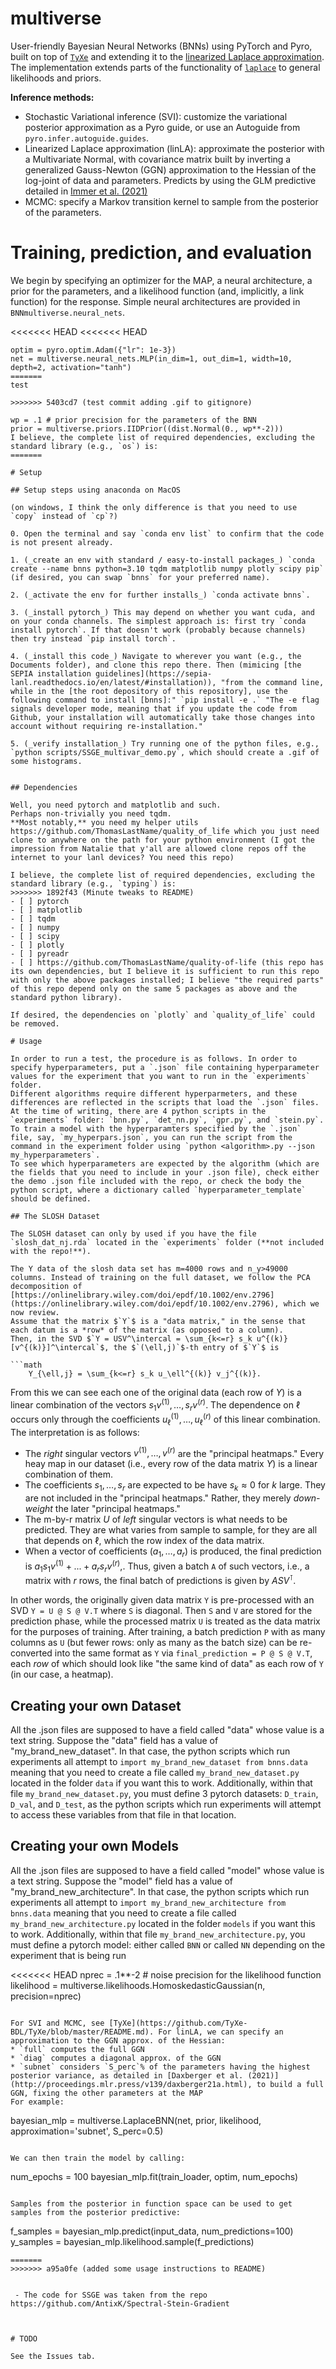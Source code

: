 # multiverse
User-friendly Bayesian Neural Networks (BNNs) using PyTorch and Pyro, built on top of [`TyXe`](https://github.com/TyXe-BDL/TyXe/tree/master) and extending it to the [linearized Laplace approximation](https://arxiv.org/abs/2008.08400). The implementation extends parts of the functionality of [`laplace`](https://github.com/AlexImmer/Laplace) to general likelihoods and priors.

**Inference methods:**
* Stochastic Variational inference (SVI): customize the variational posterior approximation as a Pyro guide, or use an Autoguide from `pyro.infer.autoguide.guides`.
* Linearized Laplace approximation (linLA): approximate the posterior with a Multivariate Normal, with covariance matrix built by inverting a generalized Gauss-Newton (GGN) approximation to the Hessian of the log-joint of data and parameters. Predicts by using the GLM predictive detailed in [Immer et al. (2021)](https://arxiv.org/abs/2008.08400) 
* MCMC: specify a Markov transition kernel to sample from the posterior of the parameters.

# Training, prediction, and evaluation
We begin by specifying an optimizer for the MAP, a neural architecture, a prior for the parameters, and a likelihood function (and, implicitly, a link function) for the response.
Simple neural architectures are provided in `BNNmultiverse.neural_nets`.

<<<<<<< HEAD
<<<<<<< HEAD
```
optim = pyro.optim.Adam({"lr": 1e-3})
net = multiverse.neural_nets.MLP(in_dim=1, out_dim=1, width=10, depth=2, activation="tanh")
=======
test

>>>>>>> 5403cd7 (test commit adding .gif to gitignore)

wp = .1 # prior precision for the parameters of the BNN
prior = multiverse.priors.IIDPrior((dist.Normal(0., wp**-2)))
I believe, the complete list of required dependencies, excluding the standard library (e.g., `os`) is:
=======

# Setup

## Setup steps using anaconda on MacOS

(on windows, I think the only difference is that you need to use `copy` instead of `cp`?)

0. Open the terminal and say `conda env list` to confirm that the code is not present already.

1. (_create an env with standard / easy-to-install packages_) `conda create --name bnns python=3.10 tqdm matplotlib numpy plotly scipy pip` (if desired, you can swap `bnns` for your preferred name).

2. (_activate the env for further installs_) `conda activate bnns`.

3. (_install pytorch_) This may depend on whether you want cuda, and on your conda channels. The simplest approach is: first try `conda install pytorch`. If that doesn't work (probably because channels) then try instead `pip install torch`.

4. (_install this code_) Navigate to wherever you want (e.g., the Documents folder), and clone this repo there. Then (mimicing [the SEPIA installation guidelines](https://sepia-lanl.readthedocs.io/en/latest/#installation)), "from the command line, while in the [the root depository of this repository], use the following command to install [bnns]:" `pip install -e .` "The -e flag signals developer mode, meaning that if you update the code from Github, your installation will automatically take those changes into account without requiring re-installation."

5. (_verify installation_) Try running one of the python files, e.g., `python scripts/SSGE_multivar_demo.py`, which should create a .gif of some histograms.


## Dependencies

Well, you need pytorch and matplotlib and such.
Perhaps non-trivially you need tqdm.
**Most notably,** you need my helper utils https://github.com/ThomasLastName/quality_of_life which you just need clone to anywhere on the path for your python environment (I got the impression from Natalie that y'all are allowed clone repos off the internet to your lanl devices? You need this repo)

I believe, the complete list of required dependencies, excluding the standard library (e.g., `typing`) is:
>>>>>>> 1892f43 (Minute tweaks to README)
- [ ] pytorch
- [ ] matplotlib
- [ ] tqdm
- [ ] numpy
- [ ] scipy
- [ ] plotly
- [ ] pyreadr
- [ ] https://github.com/ThomasLastName/quality-of-life (this repo has its own dependencies, but I believe it is sufficient to run this repo with only the above packages installed; I believe "the required parts" of this repo depend only on the same 5 packages as above and the standard python library).

If desired, the dependencies on `plotly` and `quality_of_life` could be removed.

# Usage

In order to run a test, the procedure is as follows. In order to specify hyperparameters, put a `.json` file containing hyperparameter values for the experiment that you want to run in the `experiments` folder.
Different algorithms require different hyperparmeters, and these differences are reflected in the scripts that load the `.json` files.
At the time of writing, there are 4 python scripts in the `experiments` folder: `bnn.py`, `det_nn.py`, `gpr.py`, and `stein.py`. To train a model with the hyperparamters specified by the `.json` file, say, `my_hyperpars.json`, you can run the script from the command in the experiment folder using `python <algorithm>.py --json my_hyperparameters`.
To see which hyperparameters are expected by the algorithm (which are the fields that you need to include in your .json file), check either the demo .json file included with the repo, or check the body the python script, where a dictionary called `hyperparameter_template` should be defined.

## The SLOSH Dataset

The SLOSH dataset can only by used if you have the file `slosh_dat_nj.rda` located in the `experiments` folder (**not included with the repo!**).

The Y data of the slosh data set has m=4000 rows and n_y>49000 columns. Instead of training on the full dataset, we follow the PCA decomposition of [https://onlinelibrary.wiley.com/doi/epdf/10.1002/env.2796](https://onlinelibrary.wiley.com/doi/epdf/10.1002/env.2796), which we now review.
Assume that the matrix $`Y`$ is a "data matrix," in the sense that each datum is a *row* of the matrix (as opposed to a column).
Then, in the SVD $`Y = USV^\intercal = \sum_{k<=r} s_k u^{(k)} [v^{(k)}]^\intercal`$, the $`(\ell,j)`$-th entry of $`Y`$ is

```math
    Y_{\ell,j} = \sum_{k<=r} s_k u_\ell^{(k)} v_j^{(k)}.
````

From this we can see each one of the original data (each row of $`Y`$) is a linear combination of the vectors $`s_1v^{(1)}, \ldots, s_rv^{(r)}`$.
The dependence on $\ell$ occurs only through the coefficients $`u_\ell^{(1)}, \ldots, u_\ell^{(r)}`$ of this linear combination.
The interpretation is as follows:
 - The *right* singular vectors $`v^{(1)}, \ldots, v^{(r)}`$ are the "principal heatmaps." Every heay map in our dataset (i.e., every row of the data matrix $`Y`$) is a linear combination of them.
 - The coefficients $`s_1,\ldots,s_r`$ are expected to be have $`s_k \approx 0`$ for $`k`$ large. They are not included in the "principal heatmaps." Rather, they merely *down-weight* the later "principal heatmaps." 
 - The m-by-r matrix $`U`$ of *left* singular vectors is what needs to be predicted. They are what varies from sample to sample, for they are all that depends on $`\ell`$, which the row index of the data matrix.
 - When a vector of coefficients $`(a_1,\ldots,a_r)`$ is produced, the final prediction is $`a_1 s_1 v^{(1)} + ... + a_r s_r v^{(r)},`$. Thus, given a batch `A` of such vectors, i.e., a matrix with $`r`$ rows, the final batch of predictions is given by $`A S V^\intercal`$.

In other words, the originally given data matrix `Y` is pre-processed with an SVD `Y = U @ S @ V.T` where `S` is diagonal. Then `S` and `V` are stored for the prediction phase, while the processed matrix `U` is treated as the data matrix for the purposes of training.
After training, a batch prediction `P` with as many columns as `U` (but fewer rows: only as many as the batch size) can be re-converted into the same format as `Y` via `final_prediction = P @ S @ V.T`, each *row* of which should look like "the same kind of data" as each row of `Y` (in our case, a heatmap).

## Creating your own Dataset

All the .json files are supposed to have a field called "data" whose value is a text string. Suppose the "data" field has a value of "my_brand_new_dataset".
In that case, the python scripts which run experiments all attempt to `import my_brand_new_dataset from bnns.data` meaning that you need to create a file called `my_brand_new_dataset.py` located in the folder `data` if you want this to work.
Additionally, within that file `my_brand_new_dataset.py`, you must define 3 pytorch datasets: `D_train`, `D_val`, and `D_test`, as the python scripts which run experiments will attempt to access these variables from that file in that location.

## Creating your own Models

All the .json files are supposed to have a field called "model" whose value is a text string. Suppose the "model" field has a value of "my_brand_new_architecture".
In that case, the python scripts which run experiments all attempt to `import my_brand_new_architecture from bnns.data` meaning that you need to create a file called `my_brand_new_architecture.py` located in the folder `models` if you want this to work.
Additionally, within that file `my_brand_new_architecture.py`, you must define a pytorch model: either called `BNN` or called `NN` depending on the experiment that is being run

<<<<<<< HEAD
nprec = .1**-2 # noise precision for the likelihood function
likelihood = multiverse.likelihoods.HomoskedasticGaussian(n, precision=nprec)
```

For SVI and MCMC, see [TyXe](https://github.com/TyXe-BDL/TyXe/blob/master/README.md). For linLA, we can specify an approximation to the GGN approx. of the Hessian:
* `full` computes the full GGN
* `diag` computes a diagonal approx. of the GGN
* `subnet` considers `S_perc`% of the parameters having the highest posterior variance, as detailed in [Daxberger et al. (2021)](http://proceedings.mlr.press/v139/daxberger21a.html), to build a full GGN, fixing the other parameters at the MAP
For example:
```
bayesian_mlp = multiverse.LaplaceBNN(net, prior, likelihood, approximation='subnet', S_perc=0.5)
```

We can then train the model by calling:
```
num_epochs = 100
bayesian_mlp.fit(train_loader, optim, num_epochs)
```

Samples from the posterior in function space can be used to get samples from the posterior predictive:
```
f_samples = bayesian_mlp.predict(input_data, num_predictions=100)
y_samples = bayesian_mlp.likelihood.sample(f_predictions)
```
=======
>>>>>>> a95a0fe (added some usage instructions to README)


 - The code for SSGE was taken from the repo https://github.com/AntixK/Spectral-Stein-Gradient



# TODO

See the Issues tab.